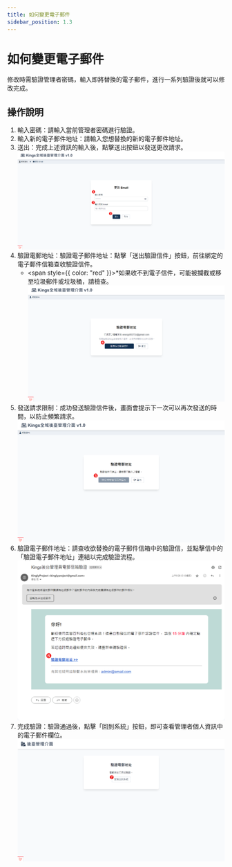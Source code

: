 ```yaml
---
title: 如何變更電子郵件
sidebar_position: 1.3
---
```


# 如何變更電子郵件

修改時需驗證管理者密碼，輸入即將替換的電子郵件，進行一系列驗證後就可以修改完成。

## 操作說明

1. 輸入密碼：請輸入當前管理者密碼進行驗證。
2. 輸入新的電子郵件地址：請輸入您想替換的新的電子郵件地址。
3. 送出：完成上述資訊的輸入後，點擊送出按鈕以發送更改請求。
   ![如何變更 E-mail](./img/admin-account-change-email.png)
4. 驗證電郵地址：驗證電子郵件地址：點擊「送出驗證信件」按鈕，前往綁定的電子郵件信箱查收驗證信件。
    - <span style={{ color: "red" }}>\*</span>如果收不到電子信件，可能被攔截或移至垃圾郵件或垃圾桶，請檢查。
      ![驗證電郵地址](./img/admin-change-email-validation.png)
5. 發送請求限制：成功發送驗證信件後，畫面會提示下一次可以再次發送的時間，以防止頻繁請求。
   ![驗證電郵地址](./img/admin-change-email-submit.png)
6. 驗證電子郵件地址：請查收欲替換的電子郵件信箱中的驗證信，並點擊信中的「驗證電子郵件地址」連結以完成驗證流程。
   ![驗證電郵地址](./img/change-email-validation-page.png)
7. 完成驗證：驗證通過後，點擊「回到系統」按鈕，即可查看管理者個人資訊中的電子郵件欄位。
   ![驗證電郵地址完成](./img/admin-change-email-ok.png)
